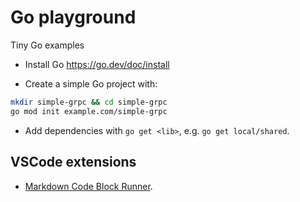 # Go playground 

Tiny Go examples

* Install Go
https://go.dev/doc/install

* Create a simple Go project with:

```bash
mkdir simple-grpc && cd simple-grpc
go mod init example.com/simple-grpc
```

* Add dependencies with `go get <lib>`, e.g. `go get local/shared`.

## VSCode extensions
* [Markdown Code Block Runner](https://marketplace.visualstudio.com/items?itemName=renathossain.markdown-runner).
